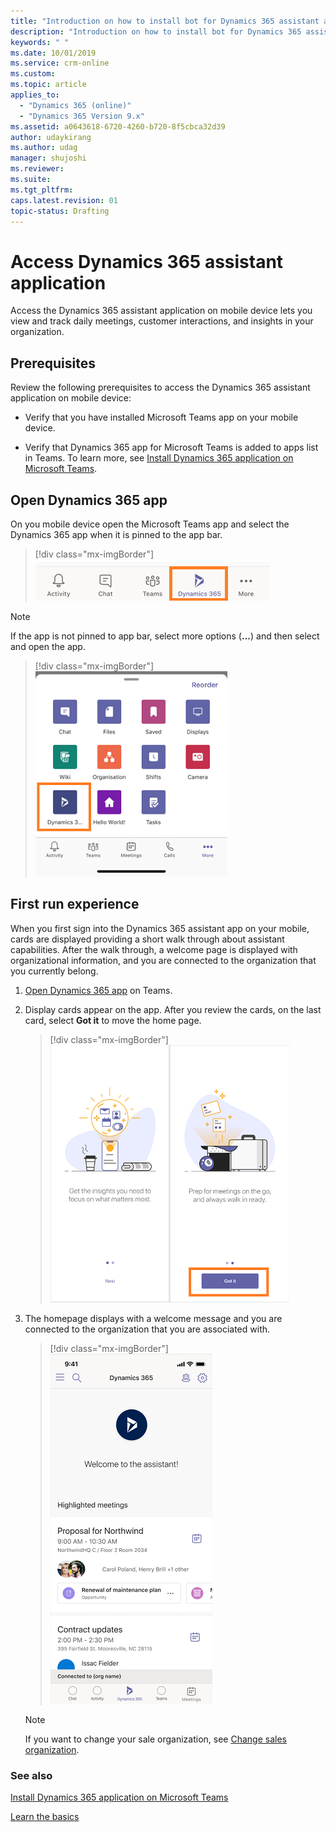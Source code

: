 ```yaml
---
title: "Introduction on how to install bot for Dynamics 365 assistant app | MicrosoftDocs"
description: "Introduction on how to install bot for Dynamics 365 assistant app. "
keywords: " "
ms.date: 10/01/2019
ms.service: crm-online
ms.custom: 
ms.topic: article
applies_to:
  - "Dynamics 365 (online)"
  - "Dynamics 365 Version 9.x"
ms.assetid: a0643618-6720-4260-b720-8f5cbca32d39
author: udaykirang
ms.author: udag
manager: shujoshi
ms.reviewer: 
ms.suite: 
ms.tgt_pltfrm: 
caps.latest.revision: 01
topic-status: Drafting
---
```


# Access Dynamics 365 assistant application

Access the Dynamics 365 assistant application on mobile device lets you view and track daily meetings, customer interactions, and insights in your organization.

## Prerequisites

Review the following prerequisites to access the Dynamics 365 assistant application on mobile device:

-	Verify that you have installed Microsoft Teams app on your mobile device. 

-	Verify that Dynamics 365 app for Microsoft Teams is added to apps list in Teams. To learn more, see [Install Dynamics 365 application on Microsoft Teams](install-assistant-application-microsoft-teams.md).

## Open Dynamics 365 app

On you mobile device open the Microsoft Teams app and select the Dynamics 365 app when it is pinned to the app bar.

> [!div class="mx-imgBorder"]
> ![Select and open Dynamics 365 app in Teams](media/si-teams-open-app-teams-app-bar.png "Select and open Dynamics 365 app in Teams")

> [!NOTE]
>  If the app is not pinned to app bar, select more options (**...**) and then select and open the app.
> > [!div class="mx-imgBorder"]
> > ![Select and open Dynamics 365 app in Teams through more options](media/si-teams-open-app-teams-more-options.png "Select and open Dynamics 365 app in Teams through more options")

## First run experience

When you first sign into the Dynamics 365 assistant app on your mobile, cards are displayed providing a short walk through about assistant capabilities. After the walk through, a welcome page is displayed with organizational information, and you are connected to the organization that you currently belong.

1.	[Open Dynamics 365 app](#open-dynamics-365-app) on Teams. 

2.	Display cards appear on the app. After you review the cards, on the last card, select **Got it** to move the home page.
    
    > [!div class="mx-imgBorder"]
    > ![Dynamics 365 app tour cards](media/si-teams-app-tour-cards.png "Dynamics 365 app tour cards")

3.	The homepage displays with a welcome message and you are connected to the organization that you are associated with.
 
    > [!div class="mx-imgBorder"]
    > ![Dynamics 365 app homepage](media/si-teams-app-home-page.png "Dynamics 365 app homepage")

    > [!NOTE]
    > If you want to change your sale organization, see [Change sales organization]().


### See also

[Install Dynamics 365 application on Microsoft Teams](install-assistant-application-microsoft-teams.md)

[Learn the basics](learn-basics-dynamics-365-application-teams.md)